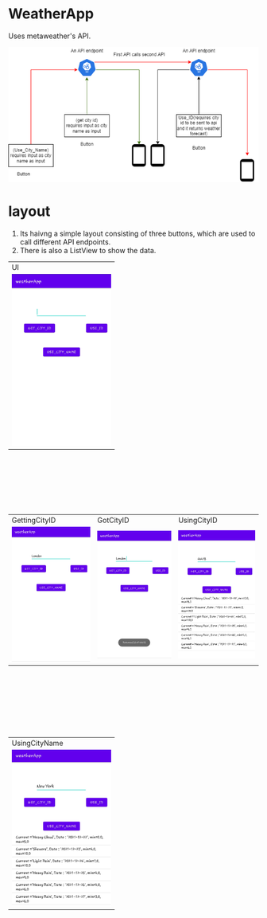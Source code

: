 # WeatherApp
Uses metaweather's API.



<img src="images/img.png" width=800 >







# layout 
1. Its haivng a simple layout consisting of three buttons, which are used to call different API endpoints.
2. There is also a ListView to show the data.



<div align="center">
<table>
  <tr>
    <td>UI</td>
    
    
  </tr>
  <tr>
    <td><img src="images/App.jpg" width=200 ></td>
    
  </tr>
 </table>

</div>
<br/><br/>
<br/><br/>
<br/><br/>

<div align="center">
<table>
  <tr>
    <td>GettingCityID</td>
     <td>GotCityID</td>
     <td>UsingCityID</td>
  </tr>
  <tr>
    <td><img src="images/gettingCityId.jpg" width=200 ></td>
    <td><img src="images/gotCityId.jpg" width=200 ></td>
    <td><img src="images/usingCityId.jpg " width=200 ></td>
  </tr>
 </table>

</div>
<br/><br/>

<br/><br/>
<br/><br/>



<div align="center">
<table>
  <tr>
    <td>UsingCityName</td>
   
     
  </tr>
  <tr>
    <td>
  <img src="images/usingCityName.jpg " width=200 >
   </td>
  
   
  </tr>
 </table>

</div>
<br/><br/>

<br/><br/>
<br/><br/>

